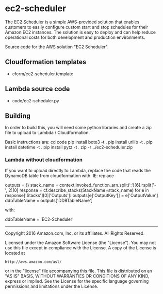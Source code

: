 # ec2-scheduler

The [EC2 Scheduler](https://aws.amazon.com/answers/ec2-scheduler) is a simple AWS-provided solution that enables customers to easily configure custom start and stop schedules for their Amazon EC2 instances. The solution is easy to deploy and can help reduce operational costs for both development and production environments. 

Source code for the AWS solution "EC2 Scheduler". 


## Cloudformation templates

- cform/ec2-scheduler.template

## Lambda source code

- code/ec2-scheduler.py

## Building

In order to build this, you will need some python libraries and create a zip file to upload to Lambda / Cloudformation. 

Basic instructions are:
  cd code
  pip install boto3 -t .
  pip install urllib -t .
  pip install datetime -t .
  pip install pytz -t .
  zip  -r ../ec2-scheduler.zip 

### Lambda without cloudformation
If you want to upload directly to Lambda, replace the code that reads the DynamoDB table from cloudformation with:
IE: replace

  outputs = {}
  stack_name = context.invoked_function_arn.split(':')[6].rsplit('-', 2)[0]
  response = cf.describe_stacks(StackName=stack_name)
  for e in response['Stacks'][0]['Outputs']:
      outputs[e['OutputKey']] = e['OutputValue']
  ddbTableName = outputs['DDBTableName']

with:

  ddbTableName = 'EC2-Scheduler'

***

Copyright 2016 Amazon.com, Inc. or its affiliates. All Rights Reserved.

Licensed under the Amazon Software License (the "License"). You may not use this file except in compliance with the License. A copy of the License is located at

    http://aws.amazon.com/asl/

or in the "license" file accompanying this file. This file is distributed on an "AS IS" BASIS, WITHOUT WARRANTIES OR CONDITIONS OF ANY KIND, express or implied. See the License for the specific language governing permissions and limitations under the License.
